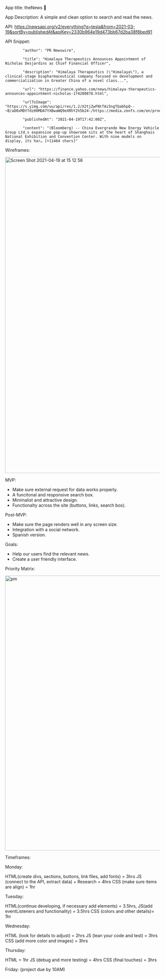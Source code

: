App title: theNews 📰

App Description: A simple and clean option to search and read the news.

API: https://newsapi.org/v2/everything?q=tesla&from=2021-03-19&sortBy=publishedAt&apiKey=2330b964e19d473bb67d2ba38f8bed91

API Snippet:

            "author": "PR Newswire",
            
            "title": "Himalaya Therapeutics Announces Appointment of Nicholas Desjardins as Chief Financial Officer",
            
            "description": "Himalaya Therapeutics (\"Himalaya\"), a clinical-stage biopharmaceutical company focused on development and commercialization in Greater China of a novel class...",
            
            "url": "https://finance.yahoo.com/news/himalaya-therapeutics-announces-appointment-nicholas-174200878.html",
            
            "urlToImage": "https://s.yimg.com/uu/api/res/1.2/X2tjZwFNtfAi5ngTQabhpQ--~B/aD0xMDY7dz00MDA7YXBwaWQ9eXRhY2h5b24-/https://media.zenfs.com/en/prnewswire.com/30098e39c974b30f1d559aa3e30438ae",
            
            "publishedAt": "2021-04-19T17:42:00Z",
            
            "content": "(Bloomberg) -- China Evergrande New Energy Vehicle Group Ltd.s expansive pop-up showroom sits at the heart of Shanghais National Exhibition and Convention Center. With nine models on display, its har… [+11464 chars]"
    
Wireframes:

<img width="1027" alt="Screen Shot 2021-04-19 at 15 12 56" src="https://user-images.githubusercontent.com/82680108/115290752-e8672a80-a121-11eb-84ee-1689cfbb7d2a.png">

MVP: 

* Make sure external request for data works properly.
* A funcitonal and responsive search box.
* Minimalist and attractive design.
* Functionalty across the site (buttons, links, search box).

Post-MVP:

* Make sure the page renders well in any screen size.
* Integration with a social network.
* Spanish version.

Goals:

* Help our users find the relevant news.
* Create a user friendly interface.

Priority Matrix:

<img width="893" alt="pm" src="https://user-images.githubusercontent.com/82680108/115261718-dd040700-a101-11eb-89ac-6a82a0140f6e.png">

Timeframes:

Monday: 

HTML(create divs, sections, buttons, link files, add fonts) = 3hrs
JS (connect to the API, extract data) + Research = 4hrs
CSS (make sure items are align) = 1hr

Tuesday: 

HTML(continue developing, if necessary add elements) = 3.5hrs, 
JS(add eventListeners and functionality) = 3.5hrs
CSS (colors and other details)= 1hr

Wednesday: 

HTML (look for details to adjust) = 2hrs
JS (lean your code and test) = 3hrs 
CSS (add more color and images) = 3hrs

Thursday: 

HTML = 1hr
JS (debug and more testing) = 4hrs 
CSS (final touches) = 3hrs

Friday: (project due by 10AM)

